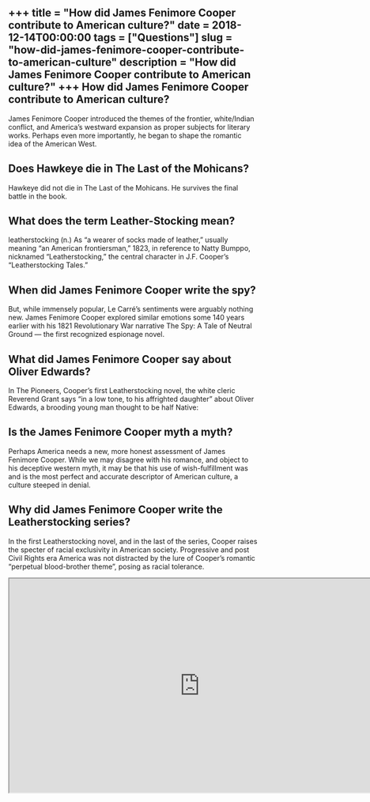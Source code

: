 +++
title = "How did James Fenimore Cooper contribute to American culture?"
date = 2018-12-14T00:00:00
tags = ["Questions"]
slug = "how-did-james-fenimore-cooper-contribute-to-american-culture"
description = "How did James Fenimore Cooper contribute to American culture?"
+++
How did James Fenimore Cooper contribute to American culture?
-------------------------------------------------------------

James Fenimore Cooper introduced the themes of the frontier, white/Indian conflict, and America’s westward expansion as proper subjects for literary works. Perhaps even more importantly, he began to shape the romantic idea of the American West.

Does Hawkeye die in The Last of the Mohicans?
---------------------------------------------

Hawkeye did not die in The Last of the Mohicans. He survives the final battle in the book.

What does the term Leather-Stocking mean?
-----------------------------------------

leatherstocking (n.) As “a wearer of socks made of leather,” usually meaning “an American frontiersman,” 1823, in reference to Natty Bumppo, nicknamed “Leatherstocking,” the central character in J.F. Cooper’s “Leatherstocking Tales.”

When did James Fenimore Cooper write the spy?
---------------------------------------------

But, while immensely popular, Le Carré’s sentiments were arguably nothing new. James Fenimore Cooper explored similar emotions some 140 years earlier with his 1821 Revolutionary War narrative The Spy: A Tale of Neutral Ground — the first recognized espionage novel.

What did James Fenimore Cooper say about Oliver Edwards?
--------------------------------------------------------

In The Pioneers, Cooper’s first Leatherstocking novel, the white cleric Reverend Grant says “in a low tone, to his affrighted daughter” about Oliver Edwards, a brooding young man thought to be half Native:

Is the James Fenimore Cooper myth a myth?
-----------------------------------------

Perhaps America needs a new, more honest assessment of James Fenimore Cooper. While we may disagree with his romance, and object to his deceptive western myth, it may be that his use of wish-fulfillment was and is the most perfect and accurate descriptor of American culture, a culture steeped in denial.

Why did James Fenimore Cooper write the Leatherstocking series?
---------------------------------------------------------------

In the first Leatherstocking novel, and in the last of the series, Cooper raises the specter of racial exclusivity in American society. Progressive and post Civil Rights era America was not distracted by the lure of Cooper’s romantic “perpetual blood-brother theme”, posing as racial tolerance.

<iframe allow="accelerometer; autoplay; clipboard-write; encrypted-media; gyroscope; picture-in-picture" allowfullscreen="" class="__youtube_prefs__  epyt-is-override  no-lazyload" data-no-lazy="1" data-origheight="433" data-origwidth="770" data-skipgform_ajax_framebjll="" height="433" id="_ytid_51244" loading="lazy" src="https://www.youtube.com/embed/IqFm64QY4HE?enablejsapi=1&autoplay=0&cc_load_policy=0&cc_lang_pref=&iv_load_policy=1&loop=0&modestbranding=0&rel=1&fs=1&playsinline=0&autohide=2&theme=dark&color=red&controls=1&" title="YouTube player" width="770"></iframe>